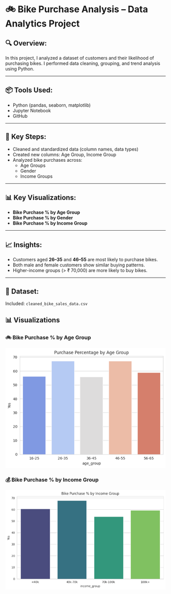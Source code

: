 # 🚲 Bike Purchase Analysis – Data Analytics Project

## 🔍 Overview:
In this project, I analyzed a dataset of customers and their likelihood of purchasing bikes. I performed data cleaning, grouping, and trend analysis using Python.

---

## 📦 Tools Used:
- Python (pandas, seaborn, matplotlib)
- Jupyter Notebook
- GitHub

---

## 🧹 Key Steps:
- Cleaned and standardized data (column names, data types)
- Created new columns: Age Group, Income Group
- Analyzed bike purchases across:
  - Age Groups
  - Gender
  - Income Groups

---

## 📊 Key Visualizations:
- **Bike Purchase % by Age Group**
- **Bike Purchase % by Gender**
- **Bike Purchase % by Income Group**

---

## 📈 Insights:
- Customers aged **26–35** and **46–55** are most likely to purchase bikes.
- Both male and female customers show similar buying patterns.
- Higher-income groups (> ₹ 70,000) are more likely to buy bikes.

---

## 📁 Dataset:
Included: `cleaned_bike_sales_data.csv`
## 📊 Visualizations

### 🚲 Bike Purchase % by Age Group
![Purchase by Age](bike_purchase_by_age.png)

### 💰 Bike Purchase % by Income Group
![Purchase by Income](bike_purchase_by_income.png)



